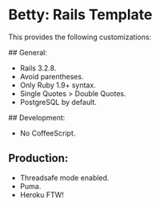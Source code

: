 # Betty: Rails Template

This provides the following customizations:

## General:

+ Rails 3.2.8.
+ Avoid parentheses.
+ Only Ruby 1.9+ syntax.
+ Single Quotes > Double Quotes.
+ PostgreSQL by default.

## Development:

+ No CoffeeScript.

## Production:

+ Threadsafe mode enabled.
+ Puma.
+ Heroku FTW!
